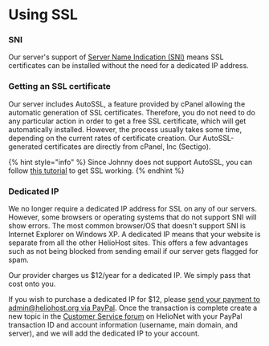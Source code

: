 # Using SSL

### SNI

Our server's support of [Server Name Indication \(SNI\)](https://en.wikipedia.org/wiki/Server_Name_Indication) means SSL certificates can be installed without the need for a dedicated IP address.

### Getting an SSL certificate

Our server includes AutoSSL, a feature provided by cPanel allowing the automatic generation of SSL certificates. Therefore, you do not need to do any particular action in order to get a free SSL certificate, which will get automatically installed. However, the process usually takes some time, depending on the current rates of certificate creation. Our AutoSSL-generated certificates are directly from cPanel, Inc \(Sectigo\).

{% hint style="info" %}
Since Johnny does not support AutoSSL, you can follow [this tutorial](johnny-ssl.md) to get SSL working.
{% endhint %}

### Dedicated IP

We no longer require a dedicated IP address for SSL on any of our servers. However, some browsers or operating systems that do not support SNI will show errors. The most common browser/OS that doesn't support SNI is Internet Explorer on Windows XP. A dedicated IP means that your website is separate from all the other HelioHost sites. This offers a few advantages such as not being blocked from sending email if our server gets flagged for spam.

Our provider charges us $12/year for a dedicated IP. We simply pass that cost onto you.

If you wish to purchase a dedicated IP for $12, please [send your payment to admin@heliohost.org via PayPal](https://www.paypal.me/HelioHost). Once the transaction is complete create a new topic in the [Customer Service forum](http://www.helionet.org/index/forum/45-customer-service/) on HelioNet with your PayPal transaction ID and account information \(username, main domain, and server\), and we will add the dedicated IP to your account.

